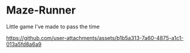 # Maze-Runner
Little game I've made to pass the time

https://github.com/user-attachments/assets/b1b5a313-7a60-4875-a1c1-013a5fd8a6a9

